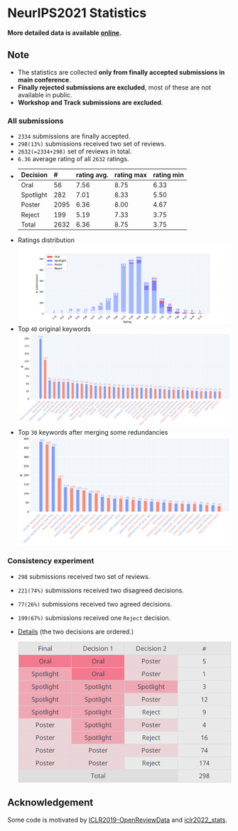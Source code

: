 # NeurIPS2021 Statistics

__More detailed data is available [online](https://guoqiangwei.xyz/neurips2021_stats/neurips2021_submissions.html).__

## __Note__

- The statistics are collected __only from finally accepted submissions in main conference__.
- __Finally rejected submissions are excluded__, most of these are not available in public.
- __Workshop and Track submissions are excluded__.

### All submissions

- `2334` submissions are finally accepted.
- `298(13%)` submissions received two set of reviews.
- `2632(=2334+298)` set of reviews in total.
- `6.36` average rating of all `2632` ratings.
- 
    |Decision|#|rating avg.|rating max|rating min|
    |---|---|---|---|---|
    |Oral|56|7.56|8.75|6.33|
    |Spotlight|282|7.01|8.33|5.50|
    |Poster|2095|6.36|8.00|4.67|
    |Reject|199|5.19|7.33|3.75|
    |Total|2632|6.36|8.75|3.75|
- Ratings distribution
![](assets/stats_bar.png)
- Top `40` original keywords
![](assets/keywords_bar.png)
- Top `30` keywords after merging some redundancies
![](assets/clear_keywords_bar.png)

### Consistency experiment 

- `298` submissions received two set of reviews.
- `221(74%)` submissions received two disagreed decisions.
- `77(26%)` submissions received two agreed decisions.
- `199(67%)` submissions received one `Reject` decision.
- [Details](https://guoqiangwei.xyz/neurips2021_stats/neurips2021_consistency_experiments.html) (the two decisions are ordered.)
  
  ![](assets/ce.png)

## Acknowledgement 

Some code is motivated by [ICLR2019-OpenReviewData](https://github.com/shaohua0116/ICLR2019-OpenReviewData) and [iclr2022_stats](https://github.com/weigq/iclr2022_stats).
